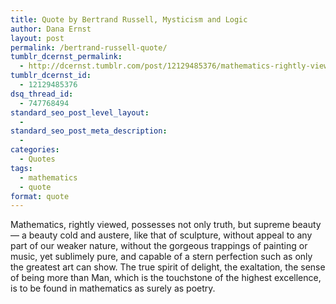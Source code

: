 ```yaml
---
title: Quote by Bertrand Russell, Mysticism and Logic
author: Dana Ernst
layout: post
permalink: /bertrand-russell-quote/
tumblr_dcernst_permalink:
  - http://dcernst.tumblr.com/post/12129485376/mathematics-rightly-viewed-possesses-not-only
tumblr_dcernst_id:
  - 12129485376
dsq_thread_id:
  - 747768494
standard_seo_post_level_layout:
  - 
standard_seo_post_meta_description:
  - 
categories:
  - Quotes
tags:
  - mathematics
  - quote
format: quote
---
```

<div class="kcite-section" kcite-section-id="87">
  <p>
    Mathematics, rightly viewed, possesses not only truth, but supreme beauty — a beauty cold and austere, like that of sculpture, without appeal to any part of our weaker nature, without the gorgeous trappings of painting or music, yet sublimely pure, and capable of a stern perfection such as only the greatest art can show. The true spirit of delight, the exaltation, the sense of being more than Man, which is the touchstone of the highest excellence, is to be found in mathematics as surely as poetry.
  </p>
  
  <!-- kcite active, but no citations found -->
</div>

<!-- kcite-section 87 -->